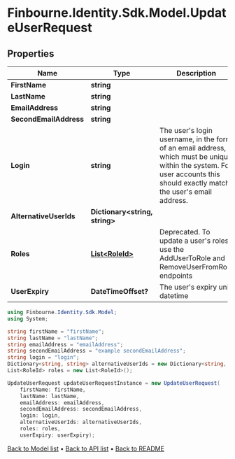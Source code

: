 # Finbourne.Identity.Sdk.Model.UpdateUserRequest

## Properties

Name | Type | Description | Notes
------------ | ------------- | ------------- | -------------
**FirstName** | **string** |  | 
**LastName** | **string** |  | 
**EmailAddress** | **string** |  | 
**SecondEmailAddress** | **string** |  | [optional] 
**Login** | **string** | The user&#39;s login username, in the form of an email address, which must be unique within the system. For user accounts this should exactly match the user&#39;s email address. | 
**AlternativeUserIds** | **Dictionary&lt;string, string&gt;** |  | [optional] 
**Roles** | [**List&lt;RoleId&gt;**](RoleId.md) | Deprecated. To update a user&#39;s roles use the AddUserToRole and RemoveUserFromRole endpoints | [optional] 
**UserExpiry** | **DateTimeOffset?** | The user&#39;s expiry unix datetime | [optional] 

```csharp
using Finbourne.Identity.Sdk.Model;
using System;

string firstName = "firstName";
string lastName = "lastName";
string emailAddress = "emailAddress";
string secondEmailAddress = "example secondEmailAddress";
string login = "login";
Dictionary<string, string> alternativeUserIds = new Dictionary<string, string>();
List<RoleId> roles = new List<RoleId>();

UpdateUserRequest updateUserRequestInstance = new UpdateUserRequest(
    firstName: firstName,
    lastName: lastName,
    emailAddress: emailAddress,
    secondEmailAddress: secondEmailAddress,
    login: login,
    alternativeUserIds: alternativeUserIds,
    roles: roles,
    userExpiry: userExpiry);
```

[Back to Model list](../README.md#documentation-for-models) &#8226; [Back to API list](../README.md#documentation-for-api-endpoints) &#8226; [Back to README](../README.md)
